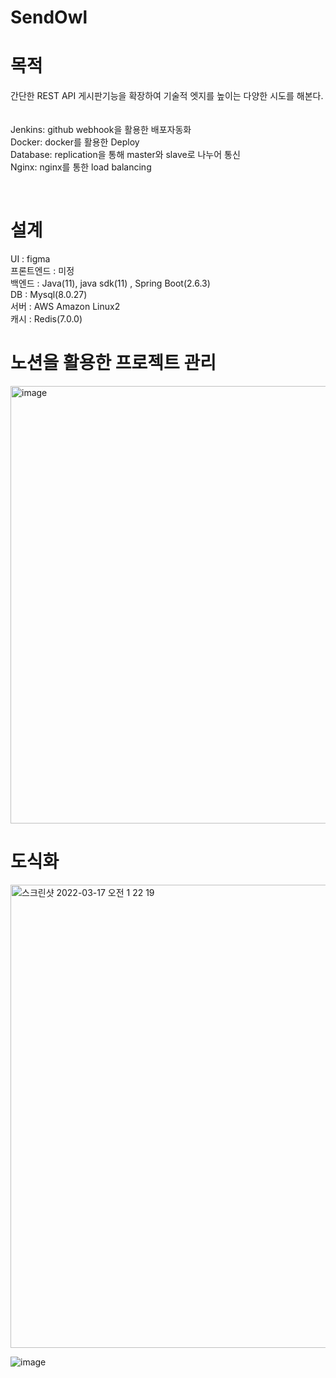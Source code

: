 # SendOwl

# 목적
간단한 REST API 게시판기능을 확장하여 기술적 엣지를 높이는 다양한 시도를 해본다.<br>
<br>
<br>
Jenkins: github webhook을 활용한 배포자동화<br>
Docker: docker를 활용한 Deploy<br>
Database: replication을 통해 master와 slave로 나누어 통신<br>
Nginx: nginx를 통한 load balancing<br>



<br>

# 설계
UI : figma<br>
프론트엔드 : 미정<br>
백엔드 : Java(11), java sdk(11) , Spring Boot(2.6.3)<br>
DB : Mysql(8.0.27)<br>
서버 : AWS Amazon Linux2<br>
캐시 : Redis(7.0.0)
<br>

# 노션을 활용한 프로젝트 관리
<img width="700" alt="image" src="https://user-images.githubusercontent.com/52245525/166128015-398cbe6f-c5ce-490f-808c-2a1f956e8be4.png">


# 도식화
<img width="741" alt="스크린샷 2022-03-17 오전 1 22 19" src="https://user-images.githubusercontent.com/52245525/158638109-8007372d-f6eb-4bd5-bee1-05fea88d17f5.png">

![image](https://user-images.githubusercontent.com/44316546/162918254-365b00f7-50e2-46ef-a40a-8286ddd6adf6.png)
